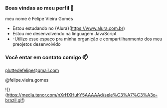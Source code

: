 ###  Boas vindas ao meu perfil 💙

meu nome  é Felipe Vieira Gomes

-  Estou estudando no {Alura}(https://www.alura.com.br)
- Estou me desenvolvendo  na linguagem JavaScript
- -Utilizo esse espaço pra minha  organição  e compartilhanmento  dos meu preojetos desenvolvido

### Você  entar em contato comigo 📫

pluttedefelipe@gmail.com

@felipe.vieira.gomes

!{}(https://media.tenor.com/nXrHXHuhY5AAAAAd/sele%C3%A7%C3%A3o-brazil.gif)


